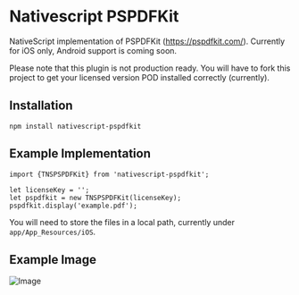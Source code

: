 # Nativescript PSPDFKit
NativeScript implementation of PSPDFKit (https://pspdfkit.com/). Currently for iOS only, Android support is coming soon.

Please note that this plugin is not production ready. You will have to fork this project to get your licensed version POD installed correctly (currently). 

## Installation
`npm install nativescript-pspdfkit`

## Example Implementation
```
import {TNSPSPDFKit} from 'nativescript-pspdfkit';

let licenseKey = '';
let pspdfkit = new TNSPSPDFKit(licenseKey);
pspdfkit.display('example.pdf');
```

You will need to store the files in a local path, currently under `app/App_Resources/iOS`.

## Example Image
![Image](http://i.imgur.com/FM1ZxuV.png)
